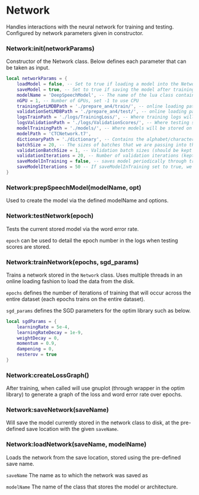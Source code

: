 # Network

Handles interactions with the neural network for training and testing. Configured by network parameters given in
constructor.

### Network:init(networkParams)

Constructor of the Network class. Below defines each parameter that can be taken as input.

```lua
local networkParams = {
    loadModel = false, -- Set to true if loading a model into the Network class rather than training.
    saveModel = true, -- Set to true if saving the model after training.
    modelName = 'DeepSpeechModel', -- The name of the lua class containing the network architecture
    nGPU = 1, -- Number of GPUs, set -1 to use CPU
    trainingSetLMDBPath = './prepare_an4/train/', -- online loading path from the LMDB dataset for training.
    validationSetLMDBPath = './prepare_an4/test/', -- online loading path from the LMDB dataset for testing.
    logsTrainPath = './logs/TrainingLoss/', -- Where training logs will be stored.
    logsValidationPath = './logs/ValidationScores/', -- Where testing score logs will be stored.
    modelTrainingPath = './models/', -- Where models will be stored on saving.
    modelPath = 'CTCNetwork.t7',
    dictionaryPath = './dictionary', -- Contains the alphabet/characters that we are to predict on.
    batchSize = 20, -- The sizes of batches that we are passing into the network in training.
    validationBatchSize = 1, -- Validation batch sizes (should be kept at 1, since we pass 1 sample at a time).
    validationIterations = 20, -- Number of validation iterations (kept small, because we only want to run a few tests per epoch).
    saveModelInTraining = false, -- saves model periodically through training
    saveModelIterations = 50 -- If saveModelInTraining set to true, we save every 50 epochs.
}
```

### Network:prepSpeechModel(modelName, opt)

Used to create the model via the defined modelName and options.

### Network:testNetwork(epoch)

Tests the current stored model via the word error rate.

`epoch` can be used to detail the epoch number in the logs when testing scores are stored.

### Network:trainNetwork(epochs, sgd_params)

Trains a network stored in the `Network` class. Uses multiple threads in an online loading fashion to load the data from the disk.

`epochs` defines the number of iterations of training that will occur across the entire dataset (each epochs trains on the entire dataset).

`sgd_params` defines the SGD parameters for the optim library such as below.

```lua
local sgdParams = {
    learningRate = 5e-4,
    learningRateDecay = 1e-9,
    weightDecay = 0,
    momentum = 0.9,
    dampening = 0,
    nesterov = true
}
```

### Network:createLossGraph()

After training, when called will use gnuplot (through wrapper in the optim library) to generate a graph of the loss and word error rate over epochs.

### Network:saveNetwork(saveName)

Will save the model currently stored in the network class to disk, at the pre-defined save location with the given `saveName`.

### Network:loadNetwork(saveName, modelName)

Loads the network from the save location, stored using the pre-defined save name.

`saveName` The name as to which the network was saved as

`modelName` The name of the class that stores the model or architecture.